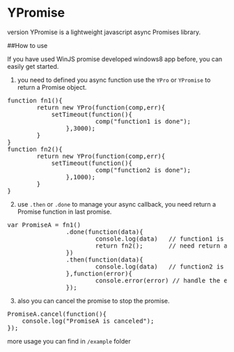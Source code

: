 YPromise
====
version 
YPromise is a lightweight javascript async Promises library.

##How to use

If you have used WinJS promise developed windows8 app before, you can easily get started.

1. you need to defined you async function use the `YPro` or `YPromise` to return a Promise object.
<pre>
function fn1(){
		return new YPro(function(comp,err){
    		setTimeout(function(){
						comp("function1 is done");
				},3000);
		}
}
function fn2(){
		return new YPro(function(comp,err){
    		setTimeout(function(){
						comp("function2 is done");
				},1000);
		}
}
</pre>
2. use `.then` or `.done` to manage your async callback, you need return a Promise function in last promise.
<pre>
var PromiseA = fn1()
				.done(function(data){
						console.log(data)   // function1 is done
						return fn2();       // need return a promise function
				})
				.then(function(data){
						console.log(data)   // function2 is done
				},function(error){
						console.error(error) // handle the error
				});
</pre>
3. also you can cancel the promise to stop the promise.
<pre>
PromiseA.cancel(function(){
	console.log("PromiseA is canceled");
});
</pre>

more usage you can find in `/example` folder
